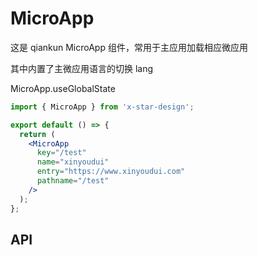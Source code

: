 # MicroApp

这是 qiankun MicroApp 组件，常用于主应用加载相应微应用

其中内置了主微应用语言的切换 lang

MicroApp.useGlobalState

```jsx
import { MicroApp } from 'x-star-design';

export default () => {
  return (
    <MicroApp
      key="/test"
      name="xinyoudui"
      entry="https://www.xinyoudui.com"
      pathname="/test"
    />
  );
};
```

## API

<API id="MicroApp"></API>

